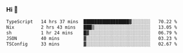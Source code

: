 ### Hi 👋

<!--START_SECTION:waka-->

```txt
TypeScript   14 hrs 37 mins  █████████████████▓░░░░░░░   70.22 %
Nix          2 hrs 43 mins   ███▒░░░░░░░░░░░░░░░░░░░░░   13.05 %
sh           1 hr 24 mins    █▓░░░░░░░░░░░░░░░░░░░░░░░   06.79 %
JSON         40 mins         ▓░░░░░░░░░░░░░░░░░░░░░░░░   03.23 %
TSConfig     33 mins         ▓░░░░░░░░░░░░░░░░░░░░░░░░   02.67 %
```

<!--END_SECTION:waka-->
